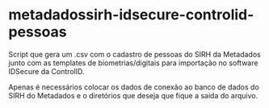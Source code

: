 # metadadossirh-idsecure-controlid-pessoas
Script que gera um .csv com o cadastro de pessoas do SIRH da Metadados junto com as templates de biometrias/digitais para importação no software IDSecure da ControlID.

Apenas é necessários colocar os dados de conexão ao banco de dados do SIRH do Metadados e o diretórios que deseja que fique a saida do arquivo.
